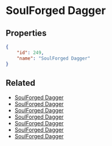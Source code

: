 # SoulForged Dagger

<no description available>

## Properties

```json
{
    "id": 249,
    "name": "SoulForged Dagger"
}
```

## Related

- [SoulForged Dagger](../items/17361-soulforged-dagger.md)
- [SoulForged Dagger](../items/15720-soulforged-dagger.md)
- [SoulForged Dagger](../items/15719-soulforged-dagger.md)
- [SoulForged Dagger](../items/15718-soulforged-dagger.md)
- [SoulForged Dagger](../items/15728-soulforged-dagger.md)
- [SoulForged Dagger](../items/15729-soulforged-dagger.md)
- [SoulForged Dagger](../items/15730-soulforged-dagger.md)

